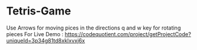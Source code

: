 # Tetris-Game
Use Arrows for moving pices in the directions
q and w key for rotating pieces
 For Live Demo : https://codequotient.com/project/getProjectCode?uniqueId=3p34g81td8xklxvxj6x
